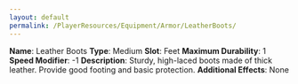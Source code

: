 ```yaml
---
layout: default
permalink: /PlayerResources/Equipment/Armor/LeatherBoots/
---
```

**Name**: Leather Boots
**Type**: Medium
**Slot**: Feet
**Maximum Durability**: 1
**Speed Modifier**: -1
**Description**: Sturdy, high-laced boots made of thick leather. Provide good footing and basic protection.
**Additional Effects**: None